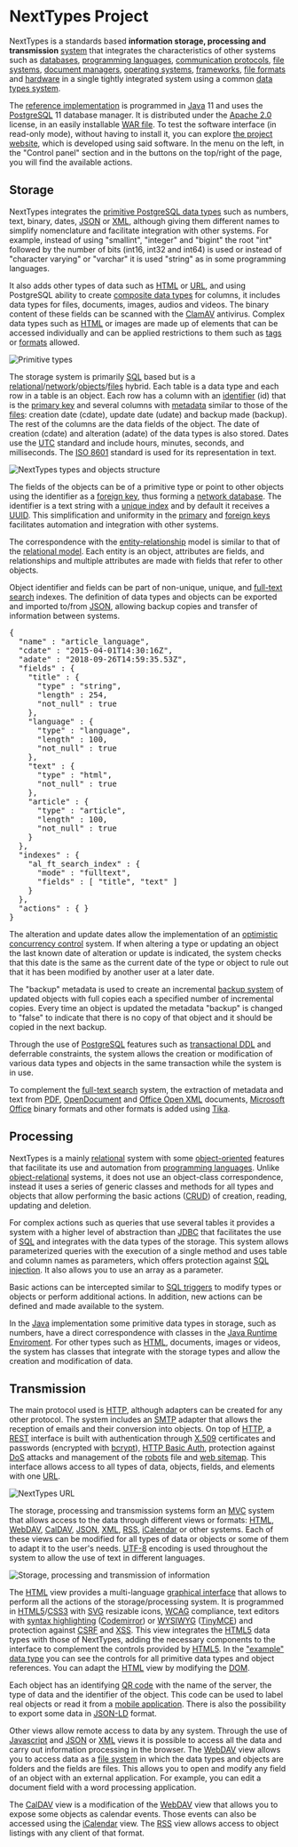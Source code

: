 <h1>NextTypes Project</h1><p>NextTypes is a standards based <strong>information storage, processing and transmission</strong> <a href="https://nexttypes.com/article/system?lang=en">system</a> that integrates the characteristics of other systems such as <a href="https://en.wikipedia.org/wiki/Database">databases</a>, <a href="https://en.wikipedia.org/wiki/Programming_language">programming languages</a>, <a href="https://en.wikipedia.org/wiki/Communication_protocol">communication protocols</a>, <a href="https://en.wikipedia.org/wiki/File_system">file systems</a>, <a href="https://en.wikipedia.org/wiki/Document_management_system">document managers</a>, <a href="https://en.wikipedia.org/wiki/Operating_system">operating systems</a>, <a href="https://en.wikipedia.org/wiki/Application_framework">frameworks</a>, <a href="https://en.wikipedia.org/wiki/File_format">file formats</a> and <a href="https://en.wikipedia.org/wiki/Computer_hardware">hardware</a> in a single tightly integrated system using a common <a href="https://nexttypes.com/article/system?lang=en#data-types">data types system</a>.</p>

<p>The <a href="https://nexttypes.com/software/nexttypes?lang=en">reference implementation</a> is programmed in <a href="https://en.wikipedia.org/wiki/Java_(programming_language)">Java</a> 11 and uses the <a href="https://en.wikipedia.org/wiki/PostgreSQL">PostgreSQL</a> 11 database manager. It is distributed under the <a href="http://www.apache.org/licenses/LICENSE-2.0">Apache 2.0</a> license, in an easily installable <a href="https://nexttypes.com/software/nexttypes?lang=en">WAR file</a>. To test the software interface (in read-only mode), without having to install it, you can explore <a href="https://nexttypes.com/">the project website</a>, which is developed using said software. In the menu on the left, in the "Control panel" section and in the buttons on the top/right of the page, you will find the available actions.</p>

<h2 class="home">Storage</h2>

<p>NextTypes integrates the <a href="https://www.postgresql.org/docs/11/datatype.html">primitive PostgreSQL data types</a> such as numbers, text, binary, dates, <a href="https://en.wikipedia.org/wiki/JSON">JSON</a> or <a href="https://en.wikipedia.org/wiki/XML">XML</a>, although giving them different names to simplify nomenclature and facilitate integration with other systems. For example, instead of using "smallint", "integer" and "bigint" the root "int" followed by the number of bits (int16, int32 and int64) is used or instead of "character varying" or "varchar" it is used "string" as in some programming languages.</p>
  
<p>It also adds other types of data such as <a href="https://en.wikipedia.org/wiki/HTML">HTML</a> or <a href="https://en.wikipedia.org/wiki/URL">URL</a>, and using PostgreSQL ability to create <a href="https://www.postgresql.org/docs/11/rowtypes.html">composite data types</a> for columns, it includes data types for files, documents, images, audios and videos. The binary content of these fields can be scanned with the <a href=
"https://en.wikipedia.org/wiki/ClamAV">ClamAV</a> antivirus. Complex data types such as <a href="https://en.wikipedia.org/wiki/HTML">HTML</a> or images are made up of elements that can be accessed individually and can be applied restrictions to them such as <a href="https://en.wikipedia.org/wiki/Markup_language">tags</a> or <a href="https://en.wikipedia.org/wiki/File_format">formats</a> allowed.</p>

<img alt="Primitive types" src="https://nexttypes.com/image_link_language/eb41b8fe-19f1-41f3-83ac-496e45ed1b75/image" title="Primitive types"/>

<p>The storage system is primarily <a href="https://en.wikipedia.org/wiki/SQL">SQL</a> based but is a <a href="https://en.wikipedia.org/wiki/Relational_database">relational</a>/<a href="https://en.wikipedia.org/wiki/Network_model">network</a>/<a href="https://en.wikipedia.org/wiki/Object_database">objects</a>/<a href="https://en.wikipedia.org/wiki/Computer_file">files</a> hybrid. Each table is a data type and each row in a table is an object. Each row has a column with an <a href="https://en.wikipedia.org/wiki/Identifier">identifier</a> (id) that is the <a href="https://en.wikipedia.org/wiki/Primary_key">primary key</a> and several columns with <a href="https://en.wikipedia.org/wiki/Metadata">metadata</a> similar to those of the <a href="https://en.wikipedia.org/wiki/Computer_file">files</a>: creation date (cdate), update date (udate) and backup made (backup). The rest of the columns are the data fields of the object. The date of creation (cdate) and alteration (adate) of the data types is also stored. Dates use the <a href="https://en.wikipedia.org/wiki/Coordinated_Universal_Time">UTC</a> standard and include hours, minutes, seconds, and milliseconds. The <a href="https://en.wikipedia.org/wiki/ISO_8601">ISO 8601</a> standard is used for its representation in text.</p>

<img alt="NextTypes types and objects structure" src="https://nexttypes.com/image_link_language/6b7e494b-5397-415f-ad8b-e64cd73dda16/image" title="NextTypes types and objects structure"/>

<p>The fields of the objects can be of a primitive type or point to other objects using the identifier as a <a href="https://en.wikipedia.org/wiki/Foreign_key">foreign key</a>, thus forming a <a href="https://en.wikipedia.org/wiki/Network_model">network database</a>. The identifier is a text string with a <a href="https://en.wikipedia.org/wiki/Database_index">unique index</a> and by default it receives a <a href="https://en.wikipedia.org/wiki/Universally_unique_identifier">UUID</a>. This simplification and uniformity in the <a href="https://en.wikipedia.org/wiki/Primary_key">primary</a> and <a href="https://en.wikipedia.org/wiki/Foreign_key">foreign keys</a> facilitates automation and integration with other systems.</p>

<p>The correspondence with the <a href="https://en.wikipedia.org/wiki/Entity%E2%80%93relationship_model">entity-relationship</a> model is similar to that of the <a href="https://en.wikipedia.org/wiki/Relational_model">relational model</a>. Each entity is an object, attributes are fields, and relationships and multiple attributes are made with fields that refer to other objects.</p>

<p>Object identifier and fields can be part of non-unique, unique, and <a href="https://en.wikipedia.org/wiki/Full-text_search">full-text search</a> indexes. The definition of data types and objects can be exported and imported to/from <a href="https://en.wikipedia.org/wiki/JSON">JSON</a>, allowing backup copies and transfer of information between systems.</p>

<pre>{
  "name" : "article_language",
  "cdate" : "2015-04-01T14:30:16Z",
  "adate" : "2018-09-26T14:59:35.53Z",
  "fields" : {
    "title" : {
      "type" : "string",
      "length" : 254,
      "not_null" : true
    },
    "language" : {
      "type" : "language",
      "length" : 100,
      "not_null" : true
    },
    "text" : {
      "type" : "html",
      "not_null" : true
    },
    "article" : {
      "type" : "article",
      "length" : 100,
      "not_null" : true
    }
  },
  "indexes" : {
    "al_ft_search_index" : {
      "mode" : "fulltext",
      "fields" : [ "title", "text" ]
    }
  },
  "actions" : { }
}</pre>

<p>The alteration and update dates allow the implementation of an <a href="https://en.wikipedia.org/wiki/Optimistic_concurrency_control">optimistic concurrency control</a> system. If when altering a type or updating an object the last known date of alteration or update is indicated, the system checks that this date is the same as the current date of the type or object to rule out that it has been modified by another user at a later date.</p>

<p>The "backup" metadata is used to create an incremental <a href="https://en.wikipedia.org/wiki/Backup">backup system</a> of updated objects with full copies each a specified number of incremental copies. Every time an object is updated the metadata "backup" is changed to "false" to indicate that there is no copy of that object and it should be copied in the next backup.</p>

<p>Through the use of <a href="https://en.wikipedia.org/wiki/PostgreSQL">PostgreSQL</a> features such as <a href="https://wiki.postgresql.org/wiki/Transactional_DDL_in_PostgreSQL:_A_Competitive_Analysis">transactional DDL</a> and deferrable constraints, the system allows the creation or modification of various data types and objects in the same transaction while the system is in use.</p>

<p>To complement the <a href="https://en.wikipedia.org/wiki/Full-text_search">full-text search</a> system, the extraction of metadata and text from <a href="https://en.wikipedia.org/wiki/PDF">PDF</a>, <a href="https://en.wikipedia.org/wiki/OpenDocument">OpenDocument</a> and <a href="https://en.wikipedia.org/wiki/Office_Open_XML">Office Open XML</a> documents, <a href="https://en.wikipedia.org/wiki/Microsoft_Office">Microsoft Office</a> binary formats and other formats is added using <a href="https://tika.apache.org/">Tika</a>.</p>

<h2 class="home">Processing</h2>

<p>NextTypes is a mainly <a href="https://en.wikipedia.org/wiki/Relational_database">relational</a> system with some <a href="https://en.wikipedia.org/wiki/Object_database">object-oriented</a> features that facilitate its use and automation from <a href="https://en.wikipedia.org/wiki/Programming_language">programming languages</a>. Unlike <a href="https://en.wikipedia.org/wiki/Object%E2%80%93relational_mapping">object-relational</a> systems, it does not use an object-class correspondence, instead it uses a series of generic classes and methods for all types and objects that allow performing the basic actions (<a href="https://en.wikipedia.org/wiki/Create,_read,_update_and_delete">CRUD</a>) of creation, reading, updating and deletion.</p>

<p>For complex actions such as queries that use several tables it provides a system with a higher level of abstraction than <a href="https://en.wikipedia.org/wiki/Java_Database_Connectivity">JDBC</a> that facilitates the use of <a href="https://en.wikipedia.org/wiki/SQL">SQL</a> and integrates with the data types of the storage. This system allows parameterized queries with the execution of a single method and uses table and column names as parameters, which offers protection against <a href="https://en.wikipedia.org/wiki/SQL_injection">SQL injection</a>. It also allows you to use an array as a parameter.</p>

<p>Basic actions can be intercepted similar to <a href="https://en.wikipedia.org/wiki/Database_trigger">SQL triggers</a> to modify types or objects or perform additional actions. In addition, new actions can be defined and made available to the system.</p>

<p>In the <a href="https://en.wikipedia.org/wiki/Java_(programming_language)">Java</a> implementation some primitive data types in storage, such as numbers, have a direct correspondence with classes in the <a href="https://en.wikipedia.org/wiki/Java_virtual_machine">Java Runtime Enviroment</a>. For other types such as <a href="https://en.wikipedia.org/wiki/HTML">HTML</a>, documents, images or videos, the system has classes that integrate with the storage types and allow the creation and modification of data.</p>

<h2 class="home">Transmission</h2>

<p>The main protocol used is <a href="https://en.wikipedia.org/wiki/Hypertext_Transfer_Protocol">HTTP</a>, although adapters can be created for any other protocol. The system includes an <a href="https://en.wikipedia.org/wiki/Simple_Mail_Transfer_Protocol">SMTP</a> adapter that allows the reception of emails and their conversion into objects. On top of <a href="https://en.wikipedia.org/wiki/Hypertext_Transfer_Protocol">HTTP</a>, a <a href="https://en.wikipedia.org/wiki/Representational_state_transfer">REST</a> interface is built with authentication through <a href="https://en.wikipedia.org/wiki/X.509">X.509</a> certificates and passwords (encrypted with <a href="https://en.wikipedia.org/wiki/Bcrypt">bcrypt</a>), <a href="https://en.wikipedia.org/wiki/Basic_access_authentication">HTTP Basic Auth</a>, protection against <a href="https://en.wikipedia.org/wiki/Denial-of-service_attack">DoS</a> attacks and management of the <a href="https://en.wikipedia.org/wiki/Robots_exclusion_standard">robots</a> file and <a href="https://en.wikipedia.org/wiki/Sitemaps">web sitemap</a>. This interface allows access to all types of data, objects, fields, and elements with one <a href="https://en.wikipedia.org/wiki/URL">URL</a>.</p>

<img alt="NextTypes URL" src="https://nexttypes.com/image_link_language/10f850da-7bb6-4a64-af3c-a26b4fa20c1b/image" title="NextTypes URL"/>

<p>The storage, processing and transmission systems form an <a href="https://en.wikipedia.org/wiki/Model%E2%80%93view%E2%80%93controller">MVC</a> system that allows access to the data through different views or formats: <a href="https://en.wikipedia.org/wiki/HTML">HTML</a>, <a href="https://en.wikipedia.org/wiki/WebDAV">WebDAV</a>, <a href="https://en.wikipedia.org/wiki/CalDAV">CalDAV</a>, <a href="https://en.wikipedia.org/wiki/JSON">JSON</a>, <a href="https://en.wikipedia.org/wiki/XML">XML</a>, <a href="https://en.wikipedia.org/wiki/RSS">RSS</a>, <a href="https://en.wikipedia.org/wiki/ICalendar">iCalendar</a> or other systems. Each of these views can be modified for all types of data or objects or some of them to adapt it to the user's needs. <a href="https://en.wikipedia.org/wiki/UTF-8">UTF-8</a> encoding is used throughout the system to allow the use of text in different languages.</p>

<img alt="Storage, processing and transmission of information" src="https://nexttypes.com/image_link_language/fa40831d-ce9e-4273-bbaa-62c252b425a9/image" title="Storage, processing and transmission of information"/>

<p>The <a href="https://en.wikipedia.org/wiki/HTML">HTML</a> view provides a multi-language <a href="https://en.wikipedia.org/wiki/Graphical_user_interface">graphical interface</a> that allows to perform all the actions of the storage/processing system. It is programmed in <a href="https://en.wikipedia.org/wiki/HTML5">HTML5</a>/<a href="https://en.wikipedia.org/wiki/CSS">CSS3</a> with <a href="https://en.wikipedia.org/wiki/Scalable_Vector_Graphics">SVG</a> resizable icons, <a href="https://en.wikipedia.org/wiki/Web_Content_Accessibility_Guidelines">WCAG</a> compliance, text editors with <a href="https://en.wikipedia.org/wiki/Syntax_highlighting">syntax highlighting</a> (<a href="https://codemirror.net/">Codemirror</a>) or <a href="https://en.wikipedia.org/wiki/WYSIWYG">WYSIWYG</a> (<a href="https://www.tiny.cloud/">TinyMCE</a>) and protection against <a href="https://en.wikipedia.org/wiki/Cross-site_request_forgery">CSRF</a> and <a href="https://en.wikipedia.org/wiki/Cross-site_scripting">XSS</a>. This view integrates the <a href="https://en.wikipedia.org/wiki/HTML5">HTML5</a> data types with those of NextTypes, adding the necessary components to the interface to complement the controls provided by <a href="https://en.wikipedia.org/wiki/HTML5">HTML5</a>. In the <a href="https://nexttypes.com/example?lang=en&amp;view=html&amp;form=insert">"example" data type</a> you can see the controls for all primitive data types and object references. You can adapt the <a href="https://en.wikipedia.org/wiki/HTML">HTML</a> view by modifying the <a href="https://en.wikipedia.org/wiki/Document_Object_Model">DOM</a>.</p>
  
<p>Each object has an identifying <a href="https://en.wikipedia.org/wiki/QR_code">QR code</a> with the name of the server, the type of data and the identifier of the object. This code can be used to label real objects or read it from a <a href="https://en.wikipedia.org/wiki/Mobile_app">mobile application</a>. There is also the possibility to export some data in <a href="https://en.wikipedia.org/wiki/JSON-LD">JSON-LD</a> format.</p>

<p>Other views allow remote access to data by any system. Through the use of <a href="https://en.wikipedia.org/wiki/JavaScript">Javascript</a> and <a href="https://en.wikipedia.org/wiki/JSON">JSON</a> or <a href="https://en.wikipedia.org/wiki/XML">XML</a> views it is possible to access all the data and carry out information processing in the browser. The <a href="https://en.wikipedia.org/wiki/WebDAV">WebDAV</a> view allows you to access data as a <a href="https://en.wikipedia.org/wiki/File_system">file system</a> in which the data types and objects are folders and the fields are files. This allows you to open and modify any field of an object with an external application. For example, you can edit a document field with a word processing application.</p>

<p>The <a href="https://en.wikipedia.org/wiki/CalDAV">CalDAV</a> view is a modification of the <a href="https://en.wikipedia.org/wiki/WebDAV">WebDAV</a> view that allows you to expose some objects as calendar events. Those events can also be accessed using the <a href="https://en.wikipedia.org/wiki/ICalendar">iCalendar</a> view. The <a href="https://en.wikipedia.org/wiki/RSS">RSS</a> view allows access to object listings with any client of that format.</p>
